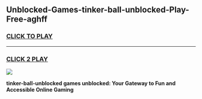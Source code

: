 
## Unblocked-Games-tinker-ball-unblocked-Play-Free-aghff
<h3>
<a href="https://premium76.site?title=tinker-ball-unblocked&ref=23A">CLICK TO PLAY</a></h3>
<hr>

<h3>
<a href="https://premium76.site?title=tinker-ball-unblocked&ref=23A">CLICK 2 PLAY</a>
  
</h3>

<a href="https://premium76.site?title=tinker-ball-unblocked&ref=23A"><img src="https://clearcache.store/games.png"></a>


**tinker-ball-unblocked games unblocked: Your Gateway to Fun and Accessible Online Gaming**
